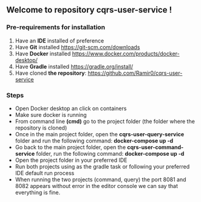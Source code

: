 
## Welcome to repository cqrs-user-service !


### Pre-requirements for installation
1. Have an **IDE** installed of preference
2. Have **Git** installed https://git-scm.com/downloads
3. Have **Docker** installed https://www.docker.com/products/docker-desktop/
4. Have **Gradle** installed https://gradle.org/install/
5. Have cloned **the repository**: https://github.com/Ramir0/cqrs-user-service

### Steps

- Open Docker desktop an click on containers
- Make sure docker is running
- From command line **(cmd)** go to the project folder (the folder where the repository is cloned)
- Once in the main project folder, open the **cqrs-user-query-service** folder and run the following command:
	**docker-compose up -d**	
- Go back to the main project folder, open the **cqrs-user-command-service** folder, run the following command:
**docker-compose up -d**
- Open the project folder in your preferred IDE
- Run both projects using as the gradle task or following your preferred IDE default run process
- When running the two projects (command, query) the port 8081 and 8082 appears without error in the editor console we can say that everything is fine.